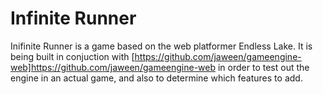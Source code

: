 # Infinite Runner

Inifinite Runner is a game based on the web platformer Endless Lake. It is being built in conjuction with [https://github.com/jaween/gameengine-web]https://github.com/jaween/gameengine-web in order to test out the engine in an actual game, and also to determine which features to add.
